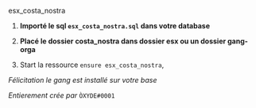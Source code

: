 esx_costa_nostra

1. **Importé le sql `esx_costa_nostra.sql` dans votre database**

2. **Placé le dossier costa_nostra dans dossier esx ou un dossier gang-orga**

3. Start la ressource `ensure esx_costa_nostra`,

*Félicitation le gang est installé sur votre base*

*Entierement crée par* `ÒXYDE#0001`
